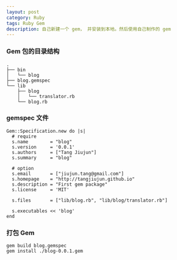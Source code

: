 ```yaml
---
layout: post
category: Ruby
tags: Ruby Gem
description: 自己新建一个 gem， 并安装到本地。然后使用自己制作的 gem
---
```


### Gem 包的目录结构

    .
    ├── bin
    │   └── blog
    ├── blog.gemspec
    └── lib
        ├── blog
        │   └── translator.rb
        └── blog.rb

### gemspec 文件

    Gem::Specification.new do |s|
      # require
      s.name        = "blog"
      s.version     = '0.0.1'
      s.authors     = ["Tang Jiujun"]
      s.summary     = "blog"  

      # option
      s.email       = ["jiujun.tang@gmail.com"]
      s.homepage    = "http://tangjiujun.github.io"  
      s.description = "First gem package"
      s.license     = 'MIT'

      s.files       = ["lib/blog.rb", "lib/blog/translator.rb"]

      s.executables << 'blog'
    end

### 打包 Gem

    gem build blog.gemspec
    gem install ./blog-0.0.1.gem
